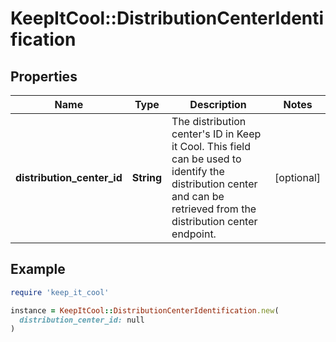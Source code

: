 # KeepItCool::DistributionCenterIdentification

## Properties

| Name | Type | Description | Notes |
| ---- | ---- | ----------- | ----- |
| **distribution_center_id** | **String** | The distribution center&#39;s ID in Keep it Cool. This field can be used to identify the distribution center and can be retrieved from the distribution center endpoint. | [optional] |

## Example

```ruby
require 'keep_it_cool'

instance = KeepItCool::DistributionCenterIdentification.new(
  distribution_center_id: null
)
```

